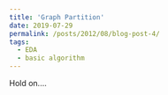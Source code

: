 ```yaml
---
title: 'Graph Partition'
date: 2019-07-29
permalink: /posts/2012/08/blog-post-4/
tags:
  - EDA
  - basic algorithm
---
```


Hold on....
